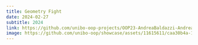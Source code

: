 ```yaml
---
title: Geometry Fight
date: 2024-02-27
subtitle: 2024
link: https://github.com/unibo-oop-projects/OOP23-AndreaBaldazzi-AndreaMonaco-FrancescoBittasi-LucaMarchi-gfight/blob/main/Geometry-Fight.jar
image: https://github.com/unibo-oop/showcase/assets/11615611/caa30b4a-1ff3-483a-8386-01a6bf431fee
---
```


